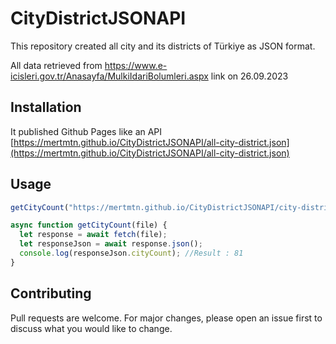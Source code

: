 # CityDistrictJSONAPI

This repository created all city and its districts of Türkiye as JSON format. 

All data retrieved from https://www.e-icisleri.gov.tr/Anasayfa/MulkiIdariBolumleri.aspx link on 26.09.2023

## Installation

It published Github Pages like an API
[https://mertmtn.github.io/CityDistrictJSONAPI/all-city-district.json](https://mertmtn.github.io/CityDistrictJSONAPI/all-city-district.json)

## Usage

```javascript
getCityCount("https://mertmtn.github.io/CityDistrictJSONAPI/city-district.json");

async function getCityCount(file) {
  let response = await fetch(file);
  let responseJson = await response.json();  
  console.log(responseJson.cityCount); //Result : 81
}
```

## Contributing

Pull requests are welcome. For major changes, please open an issue first
to discuss what you would like to change.
